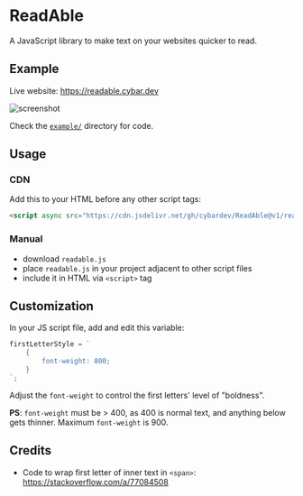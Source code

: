 # ReadAble

A JavaScript library to make text on your websites quicker to read.

## Example

Live website: <https://readable.cybar.dev>

![screenshot](https://github.com/user-attachments/assets/9f538888-6984-44bf-826f-847d6819ccc3 "Screenshot of webpage that uses this library")

Check the [`example/`](example/) directory for code.

## Usage

### CDN

Add this to your HTML before any other script tags:

```html
<script async src="https://cdn.jsdelivr.net/gh/cybardev/ReadAble@v1/readable.js"></script>
```

### Manual

- download `readable.js`
- place `readable.js` in your project adjacent to other script files
- include it in HTML via `<script>` tag

## Customization

In your JS script file, add and edit this variable:

```js
firstLetterStyle = `
    {
        font-weight: 800;
    }
`;
```

Adjust the `font-weight` to control the first letters' level of "boldness".

**PS**: `font-weight` must be > 400, as 400 is normal text, and anything below gets thinner. Maximum `font-weight` is 900.

## Credits

- Code to wrap first letter of inner text in `<span>`: <https://stackoverflow.com/a/77084508>
